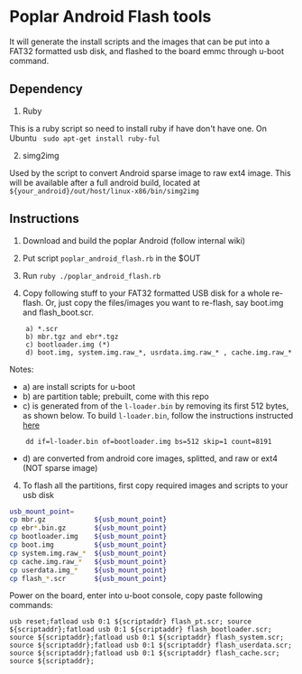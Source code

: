 # Poplar Android Flash tools

It will generate the install scripts and the images that can be put into a FAT32 formatted usb disk, and flashed to the board emmc through u-boot command.

## Dependency

1. Ruby

This is a ruby script so need to install ruby if have don't have one.
On Ubuntu ` sudo apt-get install ruby-ful`

2. simg2img

Used by the script to convert Android sparse image to raw ext4 image. This will be available after a full android build, located at `${your_android}/out/host/linux-x86/bin/simg2img`

## Instructions

1. Download and build the poplar Android (follow internal wiki)

2. Put script `poplar_android_flash.rb` in the $OUT

3. Run `ruby ./poplar_android_flash.rb`

4. Copy following stuff to your FAT32 formatted USB disk for a whole re-flash. Or, just copy the files/images you want to re-flash, say boot.img and flash_boot.scr.

```
    a) *.scr
    b) mbr.tgz and ebr*.tgz
    c) bootloader.img (*)
    d) boot.img, system.img.raw_*, usrdata.img.raw_* , cache.img.raw_*
```

Notes:

- a) are install scripts for u-boot
- b) are partition table; prebuilt, come with this repo
- c) is generated from of the `l-loader.bin` by removing its first 512 bytes, as shown below. To build `l-loader.bin`, follow the instructions instructed [here](https://github.com/Linaro/poplar-tools/blob/latest/build_instructions.md)

```
    dd if=l-loader.bin of=bootloader.img bs=512 skip=1 count=8191
```

- d) are converted from android core images, splitted, and raw or ext4 (NOT sparse image)

4. To flash all the partitions, first copy required images and scripts to your usb disk

```sh
usb_mount_point=
cp mbr.gz            ${usb_mount_point}
cp ebr*.bin.gz       ${usb_mount_point}
cp bootloader.img    ${usb_mount_point}
cp boot.img          ${usb_mount_point}
cp system.img.raw_*  ${usb_mount_point}
cp cache.img.raw_*   ${usb_mount_point}
cp userdata.img_*    ${usb_mount_point}
cp flash_*.scr       ${usb_mount_point}
```

Power on the board, enter into u-boot console, copy paste following commands:

```
usb reset;fatload usb 0:1 ${scriptaddr} flash_pt.scr; source ${scriptaddr};fatload usb 0:1 ${scriptaddr} flash_bootloader.scr; source ${scriptaddr};fatload usb 0:1 ${scriptaddr} flash_system.scr; source ${scriptaddr};fatload usb 0:1 ${scriptaddr} flash_userdata.scr; source ${scriptaddr};fatload usb 0:1 ${scriptaddr} flash_cache.scr; source ${scriptaddr};
```
